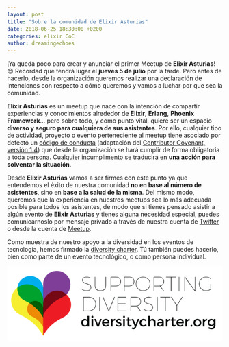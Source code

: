 ```yaml
---
layout: post
title: "Sobre la comunidad de Elixir Asturias"
date: 2018-06-25 18:30:00 +0200
categories: elixir CoC
author: dreamingechoes
---
```


¡Ya queda poco para crear y anunciar el primer Meetup de **Elixir Asturias**! 😊 Recordad que tendrá lugar
el **jueves 5 de julio** por la tarde. Pero antes de hacerlo, desde la organización queremos realizar una declaración de intenciones con respecto a cómo queremos y vamos a luchar por que sea la comunidad.

**Elixir Asturias** es un meetup que nace con la intención de compartir experiencias y conocimientos
alrededor de **Elixir**, **Erlang**, **Phoenix Framework**... pero sobre todo, y como punto vital, quiere
ser un espacio **diverso y seguro para cualquiera de sus asistentes**. Por ello, cualquier tipo de actividad,
proyecto o evento perteneciente al meetup tiene asociado por defecto un [código de conducta](https://github.com/elixirasturias/base/blob/master/files/CODE_OF_CONDUCT.md) (adaptación del [Contributor Covenant, versión 1.4](https://www.contributor-covenant.org/es/version/1/4/code-of-conduct)) que desde
la organización se hará cumplir de forma obligatoria a toda persona. Cualquier incumplimento se traducirá en
**una acción para solventar la situación**.

Desde **Elixir Asturias** vamos a ser firmes con este punto ya que entendemos el éxito de nuestra comunidad
**no en base al número de asistentes**, sino en **base a la salud de la misma**. Del mismo modo, queremos
que la experiencia en nuestros meetups sea lo más adecuada posible para todos los asistentes, de modo que si
tienes pensado asistir a algún evento de **Elixir Asturias** y tienes alguna necesidad especial, puedes
comunicárnoslo por mensaje privado a través de nuestra cuenta de [Twitter](https://twitter.com/elixirasturias) o
desde la cuenta de [Meetup](https://www.meetup.com/Elixir-Asturias).

Como muestra de nuestro apoyo a la diversidad en los eventos de tecnología, hemos firmado la [diversity charter](http://diversitycharter.org/). Tú también puedes hacerlo, bien como parte de un evento tecnológico,
o como persona individual.

![Diversity Charter](/assets/diversitycharterlogo.png)
